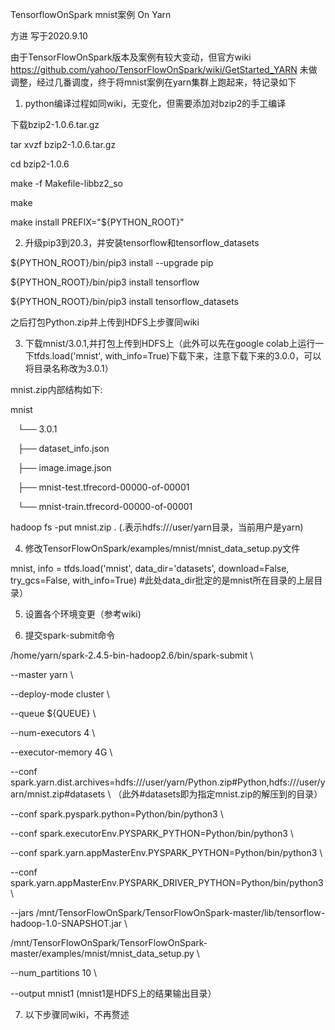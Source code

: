 TensorflowOnSpark mnist案例 On Yarn

方进 写于2020.9.10


由于TensorFlowOnSpark版本及案例有较大变动，但官方wiki https://github.com/yahoo/TensorFlowOnSpark/wiki/GetStarted_YARN 未做调整，经过几番调度，终于将mnist案例在yarn集群上跑起来，特记录如下

1. python编译过程如同wiki，无变化，但需要添加对bzip2的手工编译

下载bzip2-1.0.6.tar.gz

tar xvzf bzip2-1.0.6.tar.gz

cd bzip2-1.0.6

make -f Makefile-libbz2_so

make

make install PREFIX="${PYTHON_ROOT}"

2. 升级pip3到20.3，并安装tensorflow和tensorflow_datasets

${PYTHON_ROOT}/bin/pip3 install --upgrade pip

${PYTHON_ROOT}/bin/pip3 install tensorflow

${PYTHON_ROOT}/bin/pip3 install tensorflow_datasets

之后打包Python.zip并上传到HDFS上步骤同wiki

3. 下载mnist/3.0.1,并打包上传到HDFS上（此外可以先在google colab上运行一下tfds.load('mnist', with_info=True)下载下来，注意下载下来的3.0.0，可以将目录名称改为3.0.1）

mnist.zip内部结构如下:

mnist

   └── 3.0.1
   
       ├── dataset_info.json
       
       ├── image.image.json
       
       ├── mnist-test.tfrecord-00000-of-00001
       
       └── mnist-train.tfrecord-00000-of-00001
       
 hadoop fs -put mnist.zip .  (.表示hdfs:///user/yarn目录，当前用户是yarn)
 
 4. 修改TensorFlowOnSpark/examples/mnist/mnist_data_setup.py文件
 
 mnist, info = tfds.load('mnist', data_dir='datasets', download=False, try_gcs=False, with_info=True)  #此处data_dir批定的是mnist所在目录的上层目录）
 
 5. 设置各个环境变更（参考wiki)
 
 6. 提交spark-submit命令
 
 /home/yarn/spark-2.4.5-bin-hadoop2.6/bin/spark-submit \
 
--master yarn \

--deploy-mode cluster \

--queue ${QUEUE} \

--num-executors 4 \

--executor-memory 4G \

--conf spark.yarn.dist.archives=hdfs:///user/yarn/Python.zip#Python,hdfs:///user/yarn/mnist.zip#datasets \  （此外#datasets即为指定mnist.zip的解压到的目录）

--conf spark.pyspark.python=Python/bin/python3 \

--conf spark.executorEnv.PYSPARK_PYTHON=Python/bin/python3 \

--conf spark.yarn.appMasterEnv.PYSPARK_PYTHON=Python/bin/python3 \

--conf spark.yarn.appMasterEnv.PYSPARK_DRIVER_PYTHON=Python/bin/python3 \

--jars /mnt/TensorFlowOnSpark/TensorFlowOnSpark-master/lib/tensorflow-hadoop-1.0-SNAPSHOT.jar \

/mnt/TensorFlowOnSpark/TensorFlowOnSpark-master/examples/mnist/mnist_data_setup.py \

--num_partitions 10 \

--output mnist1        (mnist1是HDFS上的结果输出目录）

7. 以下步骤同wiki，不再赘述
       
       
       




